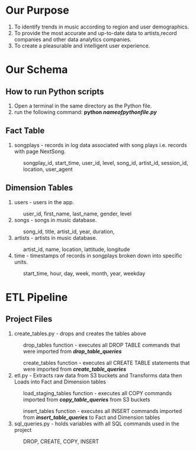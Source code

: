 <b><h1> Our Purpose </h1></b>
<ol>
    <li>To identify trends in music according to region and user demographics.</li>
    <li>To provide the most accurate and up-to-date data to artists,record companies and other data analytics companies.</li>
    <li>To create a pleasurable and intelligent user experience.</li>
</ol>
<b><h1>Our Schema</h1></b>
<h2>How to run Python scripts</h2>
 <ol>
    <li>Open a terminal in the same directory as the Python file.</li>
    <li>run the following command: <b>python <em>nameofpythonfile.py</em></b></li>
 </ol>
 <h2>Fact Table</h2>
 <ol>
    <li>songplays - records in log data associated with song plays i.e. records with page NextSong.</li>
    <ul>songplay_id, start_time, user_id, level, song_id, artist_id, session_id, location, user_agent</ul>
  </ol>  
<h2>Dimension Tables</h2>
<ol>
    <li>users - users in the app.</li>
    <ul>user_id, first_name, last_name, gender, level</ul>
    <li>songs - songs in music database.</li>
    <ul>song_id, title, artist_id, year, duration,</ul>
    <li>artists - artists in music database.</li>
    <ul>artist_id, name, location, lattitude, longitude</ul>
    <li>time - timestamps of records in songplays broken down into specific units.</li>
    <ul>start_time, hour, day, week, month, year, weekday</ul>
 </ol>
 <b><h1>ETL Pipeline</h1></b>
 <h2>Project Files</h2>
 <ol>
    <li>create_tables.py - drops and creates the tables above</li>
    <ul>drop_tables function - executes all DROP TABLE commands that were imported from <b><em>drop_table_queries</em></b></ul>
    <ul>create_tables function - executes all CREATE TABLE statements that were imported from <b><em>create_table_queries</em></b></ul>
    <li>etl.py - Extracts raw data from S3 buckets and Transforms data then Loads into Fact and Dimension tables</li>
    <ul>load_staging_tables function - executes all COPY commands imported from <b><em>copy_table_queries</em></b> from S3 buckets</ul>
    <ul>insert_tables function - executes all INSERT commands imported from <b><em>insert_table_queries</em></b> to Fact and Dimension tables</ul>
    <li>sql_queries.py - holds variables with all SQL commands used in the project</li>
    <ul>DROP, CREATE, COPY, INSERT</ul>
</ol>

